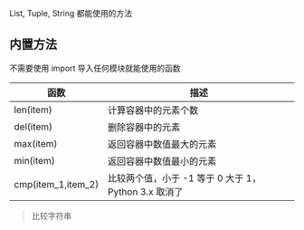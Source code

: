 
List, Tuple, String 都能使用的方法

## 内置方法

不需要使用 import 导入任何模块就能使用的函数

| 函数               | 描述                                                 |
| ------------------ | ---------------------------------------------------- |
| len(item)          | 计算容器中的元素个数                                 |
| del(item)          | 删除容器中的元素                                     |
| max(item)          | 返回容器中数值最大的元素                             |
| min(item)          | 返回容器中数值最小的元素                             |
| cmp(item_1,item_2) | 比较两个值，小于 -1 等于 0 大于 1，Python 3.x 取消了 |

> 比较字符串

